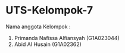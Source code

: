 # UTS-Kelompok-7
Nama anggota Kelompok :
1. Primanda Nafissa Alfiansyah (G1A023044)
2. Abid Al Husain (G1A02362)
